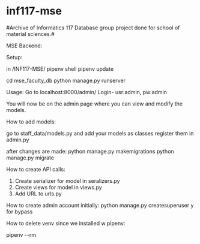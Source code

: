 # inf117-mse

#Archive of Informatics 117 Database group project done for school of material sciences.#

MSE Backend:

Setup:

in /INF117-MSE/
pipenv shell
pipenv update

cd mse_faculty_db
python manage.py runserver

Usage:
Go to localhost:8000/admin/
Login- usr:admin, pw:admin

You will now be on the admin page where you can view and modify the models. 


How to add models: 

go to staff_data/models.py and add your models as classes
register them in admin.py 

after changes are made: 
python manage.py makemigrations 
python manage.py migrate 

How to create API calls:

1. Create serializer for model in seralizers.py
2. Create views for model in views.py
3. Add URL to urls.py

How to create admin account initially:
python manage.py createsuperuser
y for bypass

How to delete venv since we installed w pipenv:

pipenv --rm
